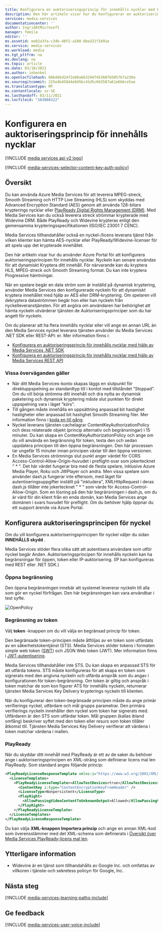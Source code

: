 ```yaml
---
title: Konfigurera en auktoriseringsprincip för innehålls nycklar med hjälp av Azure Portal | Microsoft Docs
description: Den här artikeln visar hur du konfigurerar en auktoriseringsprincip för en innehålls nyckel.
services: media-services
documentationcenter: ''
author: IngridAtMicrosoft
manager: femila
editor: ''
ms.assetid: ee82a3fa-c34b-48f2-a108-8ba321f1691e
ms.service: media-services
ms.workload: media
ms.tgt_pltfrm: na
ms.devlang: na
ms.topic: article
ms.date: 03/10/2021
ms.author: inhenkel
ms.openlocfilehash: 68bd4bd2472e80a663294745368fb505767a230a
ms.sourcegitcommit: 225e4b45844e845bc41d5c043587a61e6b6ce5ae
ms.translationtype: MT
ms.contentlocale: sv-SE
ms.lasthandoff: 03/11/2021
ms.locfileid: "103008322"
---
```

# <a name="configure-a-content-key-authorization-policy"></a>Konfigurera en auktoriseringsprincip för innehålls nycklar

[!INCLUDE [media services api v2 logo](./includes/v2-hr.md)]

[!INCLUDE [media-services-selector-content-key-auth-policy](../../../includes/media-services-selector-content-key-auth-policy.md)]

## <a name="overview"></a>Översikt
 Du kan använda Azure Media Services för att leverera MPEG-streck, Smooth Streaming och HTTP Live Streaming (HLS) som skyddas med Advanced Encryption Standard (AES) genom att använda 128-bitars krypterings nycklar eller [PlayReady Digital Rights Management (DRM)](https://www.microsoft.com/playready/overview/). Med Media Services kan du också leverera streck strömmar krypterade med Widevine DRM. Både PlayReady och Widevine krypteras enligt den gemensamma krypteringsspecifikationen (ISO/IEC 23001 7 CENC).

Media Services tillhandahåller också en nyckel-/licens leverans tjänst från vilken klienter kan hämta AES-nycklar eller PlayReady/Widevine-licenser för att spela upp det krypterade innehållet.

Den här artikeln visar hur du använder Azure Portal för att konfigurera auktoriseringsprincipen för innehålls nycklar. Nyckeln kan senare användas för att dynamiskt Kryptera ditt innehåll. För närvarande kan du kryptera HLS, MPEG-streck och Smooth Streaming format. Du kan inte kryptera Progressive hämtningar.

När en spelare begär en data ström som är inställd på dynamisk kryptering, använder Media Services den konfigurerade nyckeln för att dynamiskt kryptera innehållet med hjälp av AES eller DRM-kryptering. Om spelaren vill dekryptera dataströmmen begär hon eller han nyckeln från nyckelleveranstjänsten. För att avgöra om användaren har behörighet att hämta nyckeln utvärderar tjänsten de Auktoriseringsprinciper som du har angett för nyckeln.

Om du planerar att ha flera innehålls nycklar eller vill ange en annan URL än den Media Services nyckel leverans tjänsten använder du Media Services .NET SDK eller REST-API: er. Mer information finns i:

* [Konfigurera en auktoriseringsprincip för innehålls nycklar med hjälp av Media Services .NET SDK](media-services-dotnet-configure-content-key-auth-policy.md)
* [Konfigurera en auktoriseringsprincip för innehålls nycklar med hjälp av Media Services REST API](media-services-rest-configure-content-key-auth-policy.md)

### <a name="some-considerations-apply"></a>Vissa överväganden gäller
* När ditt Media Services-konto skapas läggs en slutpunkt för direktuppspelning av standardtyp till i kontot med tillståndet ”Stoppad”. Om du vill börja strömma ditt innehåll och dra nytta av dynamisk paketering och dynamisk kryptering måste slut punkten för direkt uppspelning vara i läget "körs". 
* Till gången måste innehålla en uppsättning anpassad bit hastighet hastigheter eller anpassad bit hastighet Smooth Streaming filer. Mer information finns i [koda en till gång](media-services-encode-asset.md).
* Nyckel leverans tjänsten cachelagrar ContentKeyAuthorizationPolicy och dess relaterade objekt (princip alternativ och begränsningar) i 15 minuter. Du kan skapa en ContentKeyAuthorizationPolicy och ange om du vill använda en begränsning för token, testa den och sedan uppdatera principen till den öppna begränsningen. Den här processen tar ungefär 15 minuter innan principen växlar till den öppna versionen.
* En Media Services strömnings slut punkt anger värdet för CORS Access-Control-Allow-Origin-huvudet i preflight-svar som jokertecknet " \* ". Det här värdet fungerar bra med de flesta spelare, inklusive Azure Media Player, Roku och JWPlayer och andra. Men vissa spelare som använder dash.js fungerar inte eftersom, med läget för autentiseringsuppgifter inställt på "inkludera", XMLHttpRequest i deras dash.js tillåter inte jokertecknet " \* " som värde för Access-Control-Allow-Origin. Som en lösning på den här begränsningen i dash.js, om du är värd för din klient från en enda domän, kan Media Services ange domänen i svars huvudet för preflight. Om du behöver hjälp öppnar du ett support ärende via Azure Portal.

## <a name="configure-the-key-authorization-policy"></a>Konfigurera auktoriseringsprincipen för nyckel
Om du vill konfigurera auktoriseringsprincipen för nyckel väljer du sidan **INNEHÅLLS skydd** .

Media Services stöder flera olika sätt att autentisera användare som utför nyckel begär Anden. Auktoriseringsprincipen för innehålls nyckeln kan ha begränsningar för öppen, token eller IP-auktorisering. (IP kan konfigureras med REST eller .NET SDK.)

### <a name="open-restriction"></a>Öppna begränsning
Den öppna begränsningen innebär att systemet levererar nyckeln till alla som gör en nyckel förfrågan. Den här begränsningen kan vara användbar i test syfte.

![OpenPolicy][open_policy]

### <a name="token-restriction"></a>Begränsning av token
Välj **token** -knappen om du vill välja en begränsad princip för token.

Den begränsade token-principen måste åtföljas av en token som utfärdats av en säkerhetstokentjänst (STS). Media Services stöder tokens i formaten simple web token ([SWT](/previous-versions/azure/azure-services/gg185950(v=azure.100)#BKMK_2)) och JSON Web token (JWT). Mer information finns i [JWT-autentisering](http://www.gtrifonov.com/2015/01/03/jwt-token-authentication-in-azure-media-services-and-dynamic-encryption/).

Media Services tillhandahåller inte STS. Du kan skapa en anpassad STS för att utfärda tokens. STS måste konfigureras för att skapa en token som signerats med den angivna nyckeln och utfärda anspråk som du angav i konfigurationen för token-begränsning. Om token är giltig och anspråk i token matchar de som kon figurer ATS för innehålls nyckeln, returnerar tjänsten Media Services Key Delivery krypterings nyckeln till klienten.

När du konfigurerar den token-begränsade principen måste du ange primär verifierings nyckel, utfärdare och mål grupps parametrar. Den primära verifierings nyckeln innehåller den nyckel som token har signerats med. Utfärdaren är den STS som utfärdar token. Mål gruppen (kallas ibland omfång) beskriver syftet med den token eller resurs som token tillåter åtkomst till. Tjänsten Media Services Key Delivery verifierar att värdena i token matchar värdena i mallen.

### <a name="playready"></a>PlayReady
När du skyddar ditt innehåll med PlayReady är ett av de saker du behöver ange i auktoriseringsprincipen en XML-sträng som definierar licens mal len PlayReady. Som standard anges följande princip:

```xml
<PlayReadyLicenseResponseTemplate xmlns:i="https://www.w3.org/2001/XMLSchema-instance" xmlns="http://schemas.microsoft.com/Azure/MediaServices/KeyDelivery/PlayReadyTemplate/v1">
  <LicenseTemplates>
    <PlayReadyLicenseTemplate><AllowTestDevices>true</AllowTestDevices>
      <ContentKey i:type="ContentEncryptionKeyFromHeader" />
      <LicenseType>Nonpersistent</LicenseType>
      <PlayRight>
        <AllowPassingVideoContentToUnknownOutput>Allowed</AllowPassingVideoContentToUnknownOutput>
      </PlayRight>
    </PlayReadyLicenseTemplate>
  </LicenseTemplates>
</PlayReadyLicenseResponseTemplate>
```

Du kan välja **XML-knappen Importera princip** och ange en annan XML-kod som överensstämmer med det XML-schema som definierats i [Översikt över Media Services PlayReady-licens mal len](media-services-playready-license-template-overview.md).

## <a name="additional-notes"></a>Ytterligare information

* Widevine är en tjänst som tillhandahålls av Google Inc. och omfattas av villkoren i tjänste-och sekretess policyn för Google, Inc.

## <a name="next-steps"></a>Nästa steg
[!INCLUDE [media-services-learning-paths-include](../../../includes/media-services-learning-paths-include.md)]

## <a name="provide-feedback"></a>Ge feedback
[!INCLUDE [media-services-user-voice-include](../../../includes/media-services-user-voice-include.md)]

[open_policy]: ./media/media-services-portal-configure-content-key-auth-policy/media-services-protect-content-with-open-restriction.png
[token_policy]: ./media/media-services-key-authorization-policy/media-services-protect-content-with-token-restriction.png
